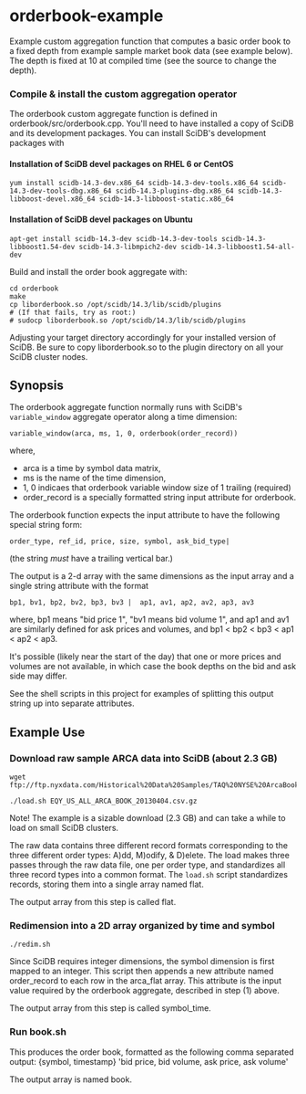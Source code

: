 orderbook-example
============

Example custom aggregation function that computes a basic order book to a fixed
depth from example sample market book data (see example below).
The depth is fixed at 10 at compiled time (see the source to change the depth).

### Compile & install the custom aggregation operator

The orderbook custom aggregate function is defined in
orderbook/src/orderbook.cpp. You'll need to have installed a copy of SciDB and
its development packages. You can install SciDB's development packages with

#### Installation of SciDB devel packages on RHEL 6 or CentOS
```
yum install scidb-14.3-dev.x86_64 scidb-14.3-dev-tools.x86_64 scidb-14.3-dev-tools-dbg.x86_64 scidb-14.3-plugins-dbg.x86_64 scidb-14.3-libboost-devel.x86_64 scidb-14.3-libboost-static.x86_64
```
#### Installation of SciDB devel packages on Ubuntu
```
apt-get install scidb-14.3-dev scidb-14.3-dev-tools scidb-14.3-libboost1.54-dev scidb-14.3-libmpich2-dev scidb-14.3-libboost1.54-all-dev
```

Build and install the order book aggregate with:
```
cd orderbook
make
cp liborderbook.so /opt/scidb/14.3/lib/scidb/plugins
# (If that fails, try as root:)
# sudocp liborderbook.so /opt/scidb/14.3/lib/scidb/plugins
```
Adjusting your target directory accordingly for your installed version of SciDB.
Be sure to copy liborderbook.so to the plugin directory on all your SciDB cluster nodes.


## Synopsis

The orderbook aggregate function normally runs with SciDB's `variable_window`
aggregate operator along a time dimension:

```
variable_window(arca, ms, 1, 0, orderbook(order_record))
```

where,

* arca  is a time by symbol data matrix,
* ms    is the name of the time dimension,
* 1, 0  indicaes that orderbook variable window size of 1 trailing (required)
* order&#95;record is a specially formatted string input attribute for orderbook.

The orderbook function expects the input attribute to have the following special string form:
```
order_type, ref_id, price, size, symbol, ask_bid_type|
```
(the string *must* have a trailing vertical bar.)

The output is a 2-d array with the same dimensions as the input
array and a single string attribute with the format
```
bp1, bv1, bp2, bv2, bp3, bv3 |  ap1, av1, ap2, av2, ap3, av3
```
where, bp1 means "bid price 1", "bv1 means bid volume 1", and
ap1 and av1 are similarly defined for ask prices and volumes, and
bp1 &lt; bp2 &lt; bp3 &lt; ap1 &lt; ap2 &lt; ap3.

It's possible (likely near the start of the day) that one or more
prices and volumes are not available, in which case the book depths
on the bid and ask side may differ.

See the shell scripts in this project for examples of splitting this
output string up into separate attributes.


## Example Use

### Download raw sample ARCA data into SciDB (about 2.3 GB)
```
wget ftp://ftp.nyxdata.com/Historical%20Data%20Samples/TAQ%20NYSE%20ArcaBook/EQY_US_ALL_ARCA_BOOK_20130404.csv.gz

./load.sh EQY_US_ALL_ARCA_BOOK_20130404.csv.gz
```
Note! The example is a sizable download (2.3 GB) and can take a while to load on small
SciDB clusters.


The raw data contains three different record formats corresponding to the
three different order types: A)dd, M)odify, & D)elete.  The load makes
three passes through the raw data file, one per order type, and standardizes
all three record types into a common format. The `load.sh` script standardizes records, storing
them into a single array named flat.

The output array from this step is called flat.


### Redimension into a 2D array organized by time and symbol
```
./redim.sh
```
Since SciDB requires integer dimensions, the symbol dimension is first mapped
to an integer. This script then appends a new attribute named order&#95;record to
each row in the arca&#95;flat array. This attribute is the input value required by
the orderbook aggregate, described in step (1) above. 

The output array from this step is called symbol&#95;time.


### Run book.sh

This produces the order book, formatted as the following comma separated output: 
       {symbol, timestamp} 'bid price, bid volume, ask price, ask volume'

The output array is named book.
